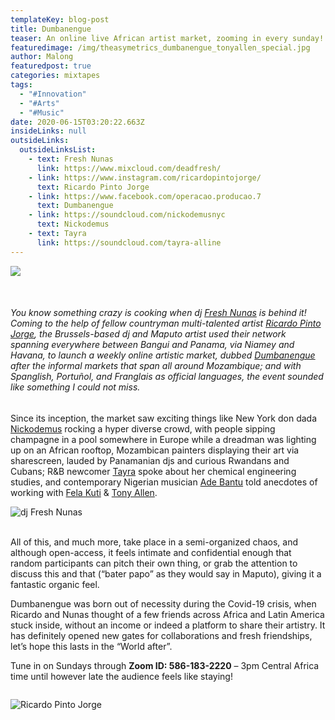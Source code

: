 ```yaml
---
templateKey: blog-post
title: Dumbanengue
teaser: An online live African artist market, zooming in every sunday!
featuredimage: /img/theasymetrics_dumbanengue_tonyallen_special.jpg
author: Malong
featuredpost: true
categories: mixtapes
tags:
  - "#Innovation"
  - "#Arts"
  - "#Music"
date: 2020-06-15T03:20:22.663Z
insideLinks: null
outsideLinks:
  outsideLinksList:
    - text: Fresh Nunas
      link: https://www.mixcloud.com/deadfresh/
    - link: https://www.instagram.com/ricardopintojorge/
      text: Ricardo Pinto Jorge
    - link: https://www.facebook.com/operacao.producao.7
      text: Dumbanengue
    - link: https://soundcloud.com/nickodemusnyc
      text: Nickodemus
    - text: Tayra
      link: https://soundcloud.com/tayra-alline
---
```

![](/img/theasymetrics_dumbanengue_definition.jpg)

<br />

###### You know something crazy is cooking when dj [Fresh Nunas](https://www.mixcloud.com/deadfresh/) is behind it! Coming to the help of fellow countryman multi-talented artist [Ricardo Pinto Jorge](https://www.instagram.com/ricardopintojorge/), the Brussels-based dj and Maputo artist used their network spanning everywhere between Bangui and Panama, via Niamey and Havana, to launch a weekly online artistic market, dubbed [Dumbanengue](https://www.facebook.com/operacao.producao.7) after the informal markets that span all around Mozambique; and with Spanglish, Portuñol, and Franglais as official languages, the event sounded like something I could not miss.

Since its inception, the market saw exciting things like New York don dada [Nickodemus](https://soundcloud.com/nickodemusnyc) rocking a hyper diverse crowd, with people sipping champagne in a pool somewhere in Europe while a dreadman was lighting up on an African rooftop, Mozambican painters displaying their art via sharescreen, lauded by Panamanian djs and curious Rwandans and Cubans; R&B newcomer [Tayra](https://soundcloud.com/tayra-alline) spoke about her chemical engineering studies, and contemporary Nigerian musician [Ade Bantu](https://en.wikipedia.org/wiki/Ad%C3%A9_Bantu) told anecdotes of working with [Fela Kuti](https://en.wikipedia.org/wiki/Fela_Kuti) & [Tony Allen](https://en.wikipedia.org/wiki/Tony_Allen_(musician)).

<div class=”columns” id=”container__colonnes”>

<div class=”column” id=”colonne__gauche”>

![](/img/theasymetrics_freshnunas.jpg "dj Fresh Nunas")

</div>

<div class=”column” id=”colonne__droite”>

\
All of this, and much more, take place in a semi-organized chaos, and although open-access, it feels intimate and confidential enough that random participants can pitch their own thing, or grab the attention to discuss this and that (“bater papo” as they would say in Maputo), giving it a fantastic organic feel.

</div>

</div>

Dumbanengue was born out of necessity during the Covid-19 crisis, when Ricardo and Nunas thought of a few friends across Africa and Latin America stuck inside, without an income or indeed a platform to share their artistry. It has definitely opened new gates for collaborations and fresh friendships, let’s hope this lasts in the “World after”.

Tune in on Sundays through **Zoom ID: 586-183-2220** – 3pm Central Africa time until however late the audience feels like staying!



![]()



![](/img/theasymetrics_ricardopinto.jpg "Ricardo Pinto Jorge")